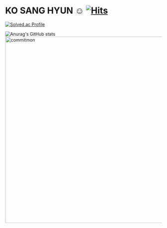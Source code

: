 # KO SANG HYUN ☺️ [![Hits](https://hits.seeyoufarm.com/api/count/incr/badge.svg?url=https%3A%2F%2Fgithub.com%2Fkkosang&count_bg=%230596F5&title_bg=%23040405&icon=&icon_color=%23E7E7E7&title=hits&edge_flat=false)](https://hits.seeyoufarm.com)
[![Solved.ac Profile](http://mazassumnida.wtf/api/v2/generate_badge?boj=tyui13)](https://solved.ac/tyui13/)

![Anurag's GitHub stats](https://github-readme-stats.vercel.app/api?username=kkosang&hide=contribs,prs&show_icons=true&theme=테마)
<a href="https://github.com/doongjun/commitmon">
  <img alt="commitmon" src="https://commitmon.me/adventure?username=kkosang&theme=desert" width="600px" />
</a>
